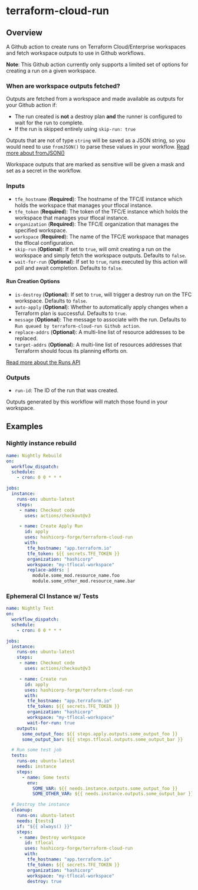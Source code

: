 # terraform-cloud-run

## Overview

A Github action to create runs on Terraform Cloud/Enterprise workspaces and fetch workspace outputs to use in Github workflows.

**Note**: This Github action currently only supports a limited set of options for creating a run on a given workspace.

### When are workspace outputs fetched?

Outputs are fetched from a workspace and made available as outputs for your Github action if:
- The run created is **not** a destroy plan **and** the runner is configured to wait for the run to complete.
- If the run is skipped entirely using `skip-run: true`

Outputs that are not of type `string` will be saved as a JSON string, so you would need to use `fromJSON()` to parse these values in your workflow. [Read more about fromJSON()](https://docs.github.com/en/actions/learn-github-actions/expressions#fromjson)

Workspace outputs that are marked as sensitive will be given a mask and set as a secret in the workflow.

### Inputs

- `tfe_hostname` (**Required**): The hostname of the TFC/E instance which holds the workspace that manages your tflocal instance.
- `tfe_token` (**Required**): The token of the TFC/E instance which holds the workspace that manages your tflocal instance.
- `organization` (**Required**): The TFC/E organization that manages the specified workspace.
- `workspace` (**Required**): The name of the TFC/E workspace that manages the tflocal configuration.
- `skip-run` (**Optional**): If set to `true`, will omit creating a run on the workspace and simply fetch the workspace outputs. Defaults to `false`.
- `wait-for-run` (**Optional**): If set to `true`, runs executed by this action will poll and await completion. Defaults to `false`.

#### Run Creation Options
- `is-destroy` (**Optional**): If set to `true`, will trigger a destroy run on the TFC workspace. Defaults to `false`.
- `auto-apply` (**Optional**): Whether to automatically apply changes when a Terraform plan is successful. Defaults to `true`.
- `message` (**Optional**): The message to associate with the run. Defaults to `Run queued by terraform-cloud-run Github action`.
- `replace-addrs` (**Optional**): A multi-line list of resource addresses to be replaced.
- `target-addrs` (**Optional**): A multi-line list of resources addresses that Terraform should focus its planning efforts on.

[Read more about the Runs API](https://developer.hashicorp.com/terraform/cloud-docs/api-docs/run#create-a-run)

### Outputs
- `run-id`: The ID of the run that was created.

Outputs generated by this workflow will match those found in your workspace.


## Examples

### Nightly instance rebuild

```yaml
name: Nightly Rebuild
on:
  workflow_dispatch:
  schedule:
    - cron: 0 0 * * *

jobs:
  instance:
    runs-on: ubuntu-latest
    steps:
     - name: Checkout code
       uses: actions/checkout@v3

     - name: Create Apply Run
       id: apply
       uses: hashicorp-forge/terraform-cloud-run
       with:
        tfe_hostname: "app.terraform.io"
        tfe_token: ${{ secrets.TFE_TOKEN }}
        organization: "hashicorp"
        workspace: "my-tflocal-workspace"
        replace-addrs: |
          module.some_mod.resource_name.foo
          module.some_other_mod.resource_name.bar
```

### Ephemeral CI Instance w/ Tests
```yaml
name: Nightly Test
on:
  workflow_dispatch:
  schedule:
    - cron: 0 0 * * *

jobs:
  instance:
    runs-on: ubuntu-latest
    steps:
     - name: Checkout code
       uses: actions/checkout@v3

     - name: Create run
       id: apply
       uses: hashicorp-forge/terraform-cloud-run
       with:
        tfe_hostname: "app.terraform.io"
        tfe_token: ${{ secrets.TFE_TOKEN }}
        organization: "hashicorp"
        workspace: "my-tflocal-workspace"
        wait-for-run: true
    outputs:
      some_output_foo: ${{ steps.apply.outputs.some_output_foo }}
      some_output_bar: ${{ steps.tflocal.outputs.some_output_bar }}

  # Run some test job
  tests:
    runs-on: ubuntu-latest
    needs: instance
    steps:
      - name: Some tests
        env:
          SOME_VAR: ${{ needs.instance.outputs.some_output_foo }}
          SOME_OTHER_VAR: ${{ needs.instance.outputs.some_output_bar }}

  # Destroy the instance
  cleanup:
    runs-on: ubuntu-latest
    needs: [tests]
    if: "${{ always() }}"
    steps:
     - name: Destroy workspace
       id: tflocal
       uses: hashicorp-forge/terraform-cloud-run
       with:
        tfe_hostname: "app.terraform.io"
        tfe_token: ${{ secrets.TFE_TOKEN }}
        organization: "hashicorp"
        workspace: "my-tflocal-workspace"
        destroy: true
```




